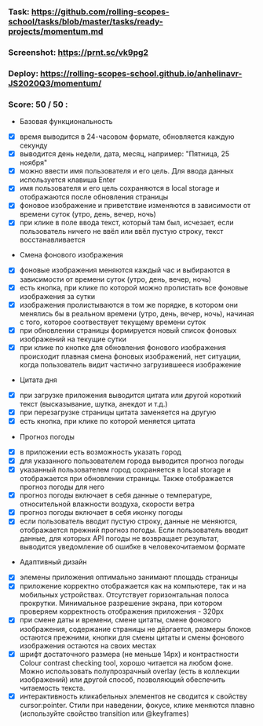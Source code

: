 ### Task: https://github.com/rolling-scopes-school/tasks/blob/master/tasks/ready-projects/momentum.md

### Screenshot: https://prnt.sc/vk9pg2

### Deploy: https://rolling-scopes-school.github.io/anhelinavr-JS2020Q3/momentum/

### Score: 50 / 50 :

- Базовая функциональность
- [x] время выводится в 24-часовом формате, обновляется каждую секунду
- [x] выводится день недели, дата, месяц, например: "Пятница, 25 ноября"
- [x] можно ввести имя пользователя и его цель. Для ввода данных используется клавиша Enter
- [x] имя пользователя и его цель сохраняются в local storage и отображаются после обновления страницы
- [x] фоновое изображение и приветствие изменяются в зависимости от времени суток (утро, день, вечер, ночь)
- [x] при клике в поле ввода текст, который там был, исчезает, если пользователь ничего не ввёл или ввёл пустую строку, текст восстанавливается

- Смена фонового изображения
- [x] фоновые изображения меняются каждый час и выбираются в зависимости от времени суток (утро, день, вечер, ночь)
- [x] есть кнопка, при клике по которой можно пролистать все фоновые изображения за сутки
- [x] изображения пролистываются в том же порядке, в котором они менялись бы в реальном времени (утро, день, вечер, ночь), начиная с того, которое соотвествует текущему времени суток
- [x] при обновлении страницы формируется новый список фоновых изображений на текущие сутки
- [x] при клике по кнопке для обновления фонового изображения происходит плавная смена фоновых изображений, нет ситуации, когда пользователь видит частично загрузившееся изображение

- Цитата дня
- [x] при загрузке приложения выводится цитата или другой короткий текст (высказывание, шутка, анекдот и т.д.)
- [x] при перезагрузке страницы цитата заменяется на другую
- [x] есть кнопка, при клике по которой меняется цитата

- Прогноз погоды
- [x] в приложении есть возможность указать город
- [x] для указанного пользователем города выводится прогноз погоды
- [x] указанный пользователем город сохраняется в local storage и отображается при обновлении страницы. Также отображается прогноз погоды для него
- [x] прогноз погоды включает в себя данные о температуре, относительной влажности воздуха, скорости ветра
- [x] прогноз погоды включает в себя иконку погоды
- [x] если пользователь вводит пустую строку, данные не меняются, отображается прежний прогноз погоды. Если пользователь вводит данные, для которых API погоды не возвращает результат, выводится уведомление об ошибке в человекочитаемом формате

- Адаптивный дизайн
- [x] элемены приложения оптимально занимают площадь страницы
- [x] приложение корректно отображается как на компьютере, так и на мобильных устройствах. Отсутствует горизонтальная полоса прокрутки. Минимальное разрешение экрана, при котором проверяем корректность отображения приложения - 320px
- [x] при смене даты и времени, смене цитаты, смене фонового изображения, содержание страницы не дёргается, размеры блоков остаются прежними, кнопки для смены цитаты и смены фонового изображения остаются на своих местах
- [x] шрифт достаточного размера (не меньше 14рх) и контрастности Colour contrast checking tool, хорошо читается на любом фоне. Можно использовать полупрозрачный overlay (есть в коллекции изображений) или другой способ, позволяющий обеспечить читаемость текста.
- [x] интерактивность кликабельных элементов не сводится к свойству cursor:pointer. Стили при наведении, фокусе, клике меняются плавно (используйте свойство transition или @keyframes)
